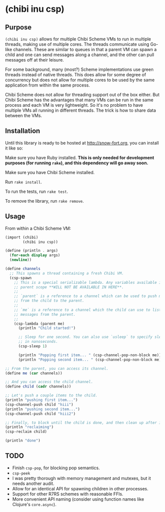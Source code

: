 (chibi inu csp)
===============

Purpose
-------

`(chibi inu csp)` allows for multiple Chibi Scheme VMs to run in multiple
threads, making use of multiple cores. The threads communicate using Go-like
channels. These are similar to queues in that a parent VM can spawn a child and
one can send messages along a channel, and the other can pull messages off at
their leisure.

For some background, many (most?) Scheme implementations use green threads
instead of native threads. This does allow for some degree of concurrency but
does not allow for multiple cores to be used by the same application from
within the same process.

Chibi Scheme does not allow for threading support out of the box either. But
Chibi Scheme has the advantages that many VMs can be run in the same process
and each VM is very lightweight. So it's no problem to have multiple VMs all
running in different threads. The trick is how to share data between the VMs.

Installation
------------

Until this library is ready to be hosted at http://snow-fort.org, you can
install it like so:

Make sure you have Ruby installed. **This is only needed for development
purposes (for running `rake`), and this dependency will go away soon.**

Make sure you have Chibi Scheme installed.

Run `rake install`.

To run the tests, run `rake test`.

To remove the library, run `rake remove`.

Usage
-----

From within a Chibi Scheme VM:

```scheme
(import (chibi)
        (chibi inu csp))

(define (println . args)
  (for-each display args)
  (newline))

(define channels
  ;; This spawns a thread containing a fresh Chibi VM.
  (csp-spawn
    ;; This is a special serializable lambda. Any variables available in the
    ;; parent scope **WILL NOT BE AVAILABLE IN HERE**.
    ;;
    ;; `parent` is a reference to a channel which can be used to push messages
    ;; from the child to the parent.
    ;;
    ;; `me` is a reference to a channel which the child can use to listen for
    ;; messages from the parent.
    ;;
    (csp-lambda (parent me)
      (println "Child started!")

      ;; Sleep for one second. You can also use `usleep` to specify sleep time
      ;; in nanoseconds.
      (csp-sleep 1)

      (println "Popping first item... " (csp-channel-pop-non-block me))
      (println "Popping second item... " (csp-channel-pop-non-block me)))))

;; From the parent, you can access its channel.
(define me (car channels))

;; And you can access the child channel.
(define child (cadr channels))

;; Let's push a couple items to the child.
(println "pushing first item...")
(csp-channel-push child "hiii")
(println "pushing second item...")
(csp-channel-push child "hiii2")

;; Finally, to block until the child is done, and then clean up after it:
(println "reclaiming")
(csp-reclaim child)

(println "done")
```

TODO
----

* Finish `csp-pop`, for blocking pop semantics.
* `csp-peek`
* I was pretty thorough with memory management and mutexes, but it needs another
  audit.
* Allow for an identical API for spawning children in other processes.
* Support for other R7RS schemes with reasonable FFIs.
* More convenient API naming (consider using function names like Clojure's `core.async`).
